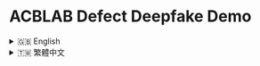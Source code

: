 # ACBLAB Defect Deepfake Demo

<details>
<summary>🇬🇧 English</summary>

---

## Demo WebSite
**Demo Web:** [Link](http://140.113.164.91:8888)  
<img src="https://github.com/user-attachments/assets/e32f0297-50b3-4b89-8813-5f83e0dc2cc5" alt="Demo Screenshot" width="100%" />

## Overview
This repository contains two CPU-only Python scripts for:
1. **Face-Swap Generation** (`defect_generator.py`)  
2. **Deepfake Detection** (`defect_detector_hf.py`)

Both scripts use hardcoded paths. Edit configuration variables at the top of each file before running.

## Prerequisites
- Python 3.8 or above  
- Git (to clone MobileFaceSwap)  
- Internet connection (for downloading the HuggingFace model)

## Installation
Install required Python packages:
```bash
pip install torch torchvision transformers pillow opencv-python numpy paddlepaddle tqdm
```
> For CPU-only PaddlePaddle, use the appropriate command from https://www.paddlepaddle.org.cn/install/quick.

Clone the MobileFaceSwap repository alongside `defect_generator.py`:
```bash
git clone https://github.com/Seanseattle/MobileFaceSwap.git
```

## Directory Structure
```
ACBLAB-DEFECT-DEEPFAKE-Demo/
├── defect_generator.py
├── defect_detector_hf.py
├── MobileFaceSwap/
├── data/
│   ├── source/source.jpg
│   └── target/
├── results/
└── models/
    └── pretrained_detector.pth
```

## Configuration

### defect_generator.py
At the top of the file, set:
```python
SOURCE = "<path to aligned source image>"
TARGET = "<path or directory of target images>"
OUTPUT_DIR = "results"
GITHUB_PROJECT_PATH = os.path.join(dir_here, "MobileFaceSwap")
WEIGHT_PATH = os.path.join(GITHUB_PROJECT_PATH, "checkpoints", "MobileFaceSwap_224.pdparams")
```
> **Note:** Download the pretrained weights from  
> https://github.com/Seanseattle/MobileFaceSwap/blob/main/checkpoints/MobileFaceSwap_224.pdparams?raw=true

### defect_detector_hf.py
At the top of the file, set:
```python
IMAGE_PATH = "<path to test image>"
HF_MODEL   = "prithivMLmods/open-deepfake-detection"
```

## Usage
Run face-swap generation:
```bash
python defect_generator.py
```
Run deepfake detection:
```bash
python defect_detector_hf.py
```

## Related Links
- MobileFaceSwap GitHub Repository: https://github.com/Seanseattle/MobileFaceSwap  
- HuggingFace Deepfake Models: https://huggingface.co/models?sort=downloads&search=deepfake

## Troubleshooting
1. **Missing Python Modules**  
2. **MobileFaceSwap Not Found**  
3. **FileNotFoundError**  
4. **HuggingFace Download Fails**  
5. **Image Read/Decode Errors**  
6. **Dimension/Resize Issues**  
7. **Out of Memory / Performance**  
8. **Permission Denied**

## License
MIT

---
</details>

<details>
<summary>🇹🇼 繁體中文</summary>

---

## 示範網站
**示範網址：** [點此進入](http://140.113.164.91:8888)  
<img src="https://github.com/user-attachments/assets/e32f0297-50b3-4b89-8813-5f83e0dc2cc5" alt="Demo Screenshot" width="100%" />

## 概述
本儲存庫包含兩個僅限 CPU 的 Python 腳本：
1. **人臉置換生成** (`defect_generator.py`)  
2. **深偽偵測** (`defect_detector_hf.py`)

兩者皆採硬編碼路徑，請在執行前於檔案頂部修改相關變數。

## 先決條件
- Python 3.8 或以上  
- Git  
- 網路連線

## 安裝
```bash
pip install torch torchvision transformers pillow opencv-python numpy paddlepaddle tqdm
```
克隆 MobileFaceSwap：
```bash
git clone https://github.com/Seanseattle/MobileFaceSwap.git
```

## 目錄結構
```
ACBLAB-DEFECT-DEEPFAKE-Demo/
├── defect_generator.py
├── defect_detector_hf.py
├── MobileFaceSwap/
├── data/
│   ├── source/source.jpg
│   └── target/
├── results/
└── models/
    └── pretrained_detector.pth
```

## 配置
### defect_generator.py
```python
SOURCE = "<對齊後來源圖像路徑>"
TARGET = "<目標圖像路徑>"
OUTPUT_DIR = "results"
```
> 下載權重: https://github.com/Seanseattle/MobileFaceSwap/blob/main/checkpoints/MobileFaceSwap_224.pdparams?raw=true

### defect_detector_hf.py
```python
IMAGE_PATH = "<待測試圖像路徑>"
HF_MODEL   = "prithivMLmods/open-deepfake-detection"
```

## 使用
```bash
python defect_generator.py
python defect_detector_hf.py
```

## 相關連結
- https://github.com/Seanseattle/MobileFaceSwap
- https://huggingface.co/models?sort=downloads&search=deepfake

## 故障排除
- 模組缺少  
- 儲存庫不存在  
- 檔案未找到  
- 下載失敗  
- 解碼錯誤  
- 尺寸問題  
- 記憶體不足  
- 權限被拒

## 授權
MIT

---
</details>
